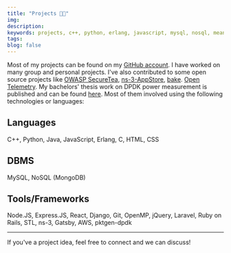 ```yaml
---
title: "Projects 👨‍💻"
img:
description:
keywords: projects, c++, python, erlang, javascript, mysql, nosql, mean, django, git, react, openmp, ruby-on-rails, gatsby
tags:
blog: false
---
```


Most of my projects can be found on my [GitHub account](https://github.com/mishal23). I have worked on many group and personal projects. I've also contributed to some open source projects like [OWASP SecureTea](https://github.com/OWASP/SecureTea-Project/), [ns-3-AppStore](https://gitlab.com/nsnam/ns-3-AppStore/), [bake](https://gitlab.com/nsnam/bake). [Open Telemetry](https://github.com/open-telemetry/opentelemetry-cpp). My bachelors' thesis work on DPDK power measurement is published and can be found [here](https://ieeexplore.ieee.org/document/9289896). Most of them involved using the following technologies or languages:

## Languages

C++, Python, Java, JavaScript, Erlang, C, HTML, CSS

## DBMS

MySQL, NoSQL (MongoDB)

## Tools/Frameworks

Node.JS, Express.JS, React, Django, Git, OpenMP, jQuery, Laravel, Ruby on Rails, STL, ns-3, Gatsby, AWS, pktgen-dpdk

<hr>

If you've a project idea, feel free to connect and we can discuss!
